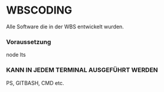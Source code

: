 # WBSCODING
Alle Software die in der WBS entwickelt wurden.

### Voraussetzung
node lts

### KANN IN JEDEM TERMINAL AUSGEFÜHRT WERDEN
PS, GITBASH, CMD etc.

